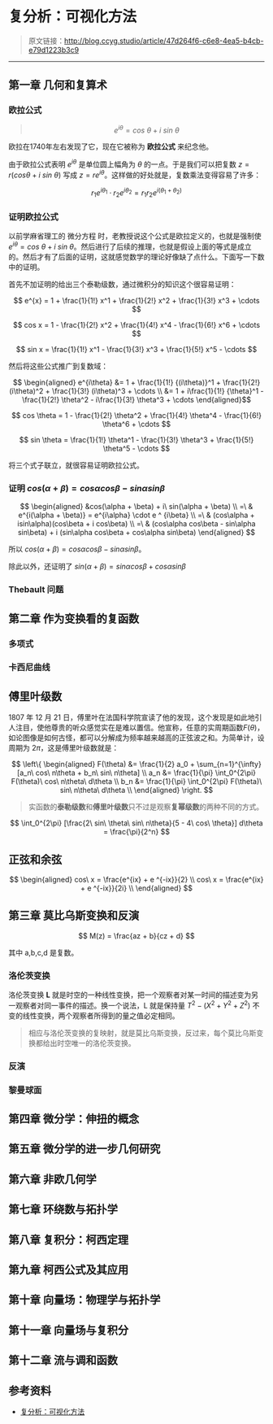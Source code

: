 # 复分析：可视化方法

[annotation]: <id> (47d264f6-c6e8-4ea5-b4cb-e79d1223b3c9)
[annotation]: <status> (public)
[annotation]: <create_time> (2019-05-24 16:27:01)
[annotation]: <category> (读书笔记)
[annotation]: <comments> (false)

> 原文链接：<http://blog.ccyg.studio/article/47d264f6-c6e8-4ea5-b4cb-e79d1223b3c9>

---

## 第一章 几何和复算术

### 欧拉公式

> $$
e^{i\theta} = cos\ \theta + i\ sin\ \theta
$$

欧拉在1740年左右发现了它，现在它被称为 **欧拉公式** 来纪念他。

由于欧拉公式表明 $e^{i\theta}$ 是单位圆上幅角为 $\theta$ 的一点。于是我们可以把复数 $z = r(cos\theta + i\ sin\ \theta)$ 写成 $z = re^{i\theta}$。这样做的好处就是，复数乘法变得容易了许多：

$$
r_1e^{i\theta_1} \cdot r_2e^{i\theta_2} = r_1r_2e^{i (\theta_1 + \theta_2) }
$$

### 证明欧拉公式

以前学麻省理工的 微分方程 时，老教授说这个公式是欧拉定义的，也就是强制使 $e^{i\theta} = cos\ \theta + i\ sin\ \theta$。然后进行了后续的推理，也就是假设上面的等式是成立的。然后才有了后面的证明，这就感觉数学的理论好像缺了点什么。下面写一下数中的证明。

首先不加证明的给出三个泰勒级数，通过微积分的知识这个很容易证明：

$$
e^{x} = 1 + \frac{1}{1!} x^1  + \frac{1}{2!} x^2  + \frac{1}{3!} x^3 + \cdots 
$$

$$
cos x = 1 - \frac{1}{2!} x^2 + \frac{1}{4!} x^4 - \frac{1}{6!} x^6 + \cdots 
$$

$$
sin x = \frac{1}{1!} x^1  - \frac{1}{3!} x^3 + \frac{1}{5!} x^5 - \cdots 
$$

然后将这些公式推广到复数域：

$$
\begin{aligned}
e^{i\theta}
&= 1 + \frac{1}{1!} {(i\theta)}^1  + \frac{1}{2!} (i\theta)^2  + \frac{1}{3!} (i\theta)^3 + \cdots \\
&= 1 + i\frac{1}{1!} {\theta}^1 - \frac{1}{2!} \theta^2 - i\frac{1}{3!} \theta^3 + \cdots
\end{aligned}$$

$$
cos \theta = 1 - \frac{1}{2!} \theta^2 + \frac{1}{4!} \theta^4 - \frac{1}{6!} \theta^6 + \cdots 
$$

$$
sin \theta = \frac{1}{1!} \theta^1  - \frac{1}{3!} \theta^3 + \frac{1}{5!} \theta^5 - \cdots 
$$

将三个式子联立，就很容易证明欧拉公式。


### 证明 $cos(\alpha + \beta) = cos\alpha cos\beta - sin\alpha sin\beta$

$$
\begin{aligned}
&cos(\alpha + \beta) + i\ sin(\alpha + \beta) \\
=\ & e^{i(\alpha + \beta)} = e^{i\alpha} \cdot e ^ {i\beta} \\
=\ & (cos\alpha + isin\alpha)(cos\beta + i cos\beta) \\
=\ & (cos\alpha cos\beta - sin\alpha sin\beta) + i (sin\alpha cos\beta + cos\alpha sin\beta)
\end{aligned}
$$

所以 $cos(\alpha + \beta) = cos\alpha cos\beta - sin\alpha sin\beta$。

除此以外，还证明了 $sin(\alpha + \beta) = sin\alpha cos\beta + cos\alpha sin\beta$

### Thebault 问题

## 第二章 作为变换看的复函数

### 多项式

### 卡西尼曲线

## 傅里叶级数

1807 年 12 月 21 日，傅里叶在法国科学院宣读了他的发现，这个发现是如此地引人注目，使他尊贵的听众感觉实在是难以置信。他宣称，任意的实周期函数$F(\theta)$，如论图像是如何古怪，都可以分解成为频率越来越高的正弦波之和。为简单计，设周期为 $2\pi$，这是傅里叶级数就是：

$$
\left\{
\begin{aligned}
F(\theta) &= \frac{1}{2} a_0 + \sum_{n=1}^{\infty} [a_n\ cos\ n\theta + b_n\ sin\ n\theta] \\
a_n &= \frac{1}{\pi} \int_0^{2\pi} F(\theta)\ cos\ n\theta\ d\theta \\
b_n &= \frac{1}{\pi} \int_0^{2\pi} F(\theta)\ sin\ n\theta\ d\theta \\
\end{aligned}
\right.
$$

> 实函数的**泰勒级数**和**傅里叶级数**只不过是观察**复幂级数**的两种不同的方式。

$$
\int_0^{2\pi} [\frac{2\ sin\ \theta\ sin\ n\theta}{5 - 4\ cos\ \theta}] d\theta = \frac{\pi}{2^n}
$$

## 正弦和余弦

$$
\begin{aligned}
cos\ x = \frac{e^{ix} + e ^{-ix}}{2} \\
cos\ x = \frac{e^{ix} + e ^{-ix}}{2i} \\
\end{aligned}
$$

## 第三章 莫比乌斯变换和反演

$$
M(z) = \frac{az + b}{cz + d}
$$

其中 a,b,c,d 是复数。

### 洛伦茨变换

洛伦茨变换 **L** 就是时空的一种线性变换，把一个观察者对某一时间的描述变为另一观察者对同一事件的描述。换一个说法，L 就是保持量 $T^2 - (X^2 + Y^2 + Z^2)$ 不变的线性变换，两个观察者所得到的量之值必定相同。

> 相应与洛伦茨变换的复映射，就是莫比乌斯变换，反过来，每个莫比乌斯变换都给出时空唯一的洛伦茨变换。

### 反演

### 黎曼球面

## 第四章 微分学：伸扭的概念

## 第五章 微分学的进一步几何研究

## 第六章 非欧几何学

## 第七章 环绕数与拓扑学

## 第八章 复积分：柯西定理

## 第九章 柯西公式及其应用

## 第十章 向量场：物理学与拓扑学

## 第十一章 向量场与复积分

## 第十二章 流与调和函数

## 参考资料

- [复分析：可视化方法](#)